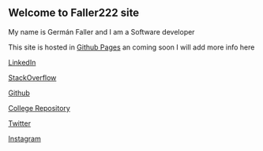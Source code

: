 ## Welcome to Faller222 site

My name is Germán Faller and I am a Software developer

This site is hosted in [Github Pages](https://pages.github.com/) an coming soon I will add more info here


[LinkedIn](https://www.linkedin.com/in/faller222/)

[StackOverflow](https://stackoverflow.com/users/9300379/)

[Github](https://github.com/faller222)

[College Repository](https://gitlab.fing.edu.uy/german.faller)

[Twitter](https://twitter.com/faller222/)

[Instagram](https://www.instagram.com/faller222/)
